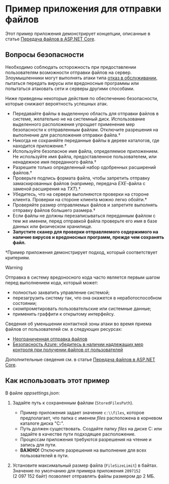 # <a name="upload-files-sample-app"></a>Пример приложения для отправки файлов

Этот пример приложения демонстрирует концепции, описанные в статье [Передача файлов в ASP.NET Core](https://docs.microsoft.com/aspnet/core/mvc/models/file-uploads).

## <a name="security-considerations"></a>Вопросы безопасности

Необходимо соблюдать осторожность при предоставлении пользователям возможности отправки файлов на сервер. Злоумышленники могут выполнять атаки типа [отказ в обслуживании](/windows-hardware/drivers/ifs/denial-of-service), пытаться передать вирусы или вредоносные программы или попытаться атаковать сети и серверы другими способами.

Ниже приведены некоторые действия по обеспечению безопасности, которые снижают вероятность успешных атак.

* Передавайте файлы в выделенную область для отправки файлов в системе, желательно не на системный диск. Использование выделенного расположения упрощает применение мер безопасности к отправленным файлам. Отключите разрешения на выполнение для расположения отправки файла.&dagger;
* Никогда не сохраняйте переданные файлы в дереве каталогов, где находится приложение.&dagger;
* Используйте безопасное имя файла, определяемое приложением. Не используйте имя файла, предоставленное пользователем, или ненадежное имя переданного файла.&dagger;
* Разрешите только определенный набор одобренных расширений файлов.&dagger;
* Проверьте подпись формата файла, чтобы запретить отправку замаскированных файлов (например, передача *EXE*-файла с заменой расширения на *TXT*).&dagger;
* Убедитесь, что на сервере выполняются проверки на стороне клиента. Проверки на стороне клиента можно легко обойти.&dagger;
* Проверяйте размер отправляемых файлов и запретите выполнять отправку файлов большего размера.&dagger;
* Если файлы не должны перезаписываться переданным файлом с тем же именем, перед отправкой файла проверьте его имя в базе данных или физическом хранилище.
* **Запустите сканер для проверки отправляемого содержимого на наличие вирусов и вредоносных программ, прежде чем сохранять файл.**

&dagger;Пример приложения демонстрирует подход, который соответствует критериям.

> [!WARNING]
> Отправка в систему вредоносного кода часто является первым шагом перед выполнением кода, который может:
>
> * полностью захватить управление системой;
> * перезагрузить систему так, что она окажется в неработоспособном состоянии;
> * скомпрометировать пользовательские или системные данные;
> * применить граффити к открытому интерфейсу.
>
> Сведения об уменьшении контактной зоны атаки во время приема файлов от пользователей см. в следующих ресурсах:
>
> * [Неограниченная отправка файлов](https://www.owasp.org/index.php/Unrestricted_File_Upload)
> * [Безопасность Azure: убедитесь в наличии надлежащих мер контроля при получении файлов от пользователей](/azure/security/azure-security-threat-modeling-tool-input-validation#controls-users)

Дополнительные сведения см. в статье [Передача файлов в ASP.NET Core](https://docs.microsoft.com/aspnet/core/mvc/models/file-uploads).

## <a name="how-to-use-the-sample"></a>Как использовать этот пример

В файле *appsettings.json*:

1. Задайте путь к сохраненным файлам (`StoredFilesPath`).

   * Пример приложения задает значение `c:\\files`, которое предполагает, что папка с именем *files* расположена в корневом каталоге диска "C:".
   * Путь должен существовать. Создайте папку *files* на диске C: или задайте в качестве пути подходящее расположение.
   * Процессам приложения требуются разрешения на чтение и запись для пути.
   * **ВАЖНО!** Отключите разрешения на выполнение для всех пользователей в пути.

1. Установите максимальный размер файла (`FileSizeLimit`) в байтах. Значение по умолчанию для примера приложения `2097152` (2 097 152 байт) позволяет отправлять файлы размером до 2 МБ.
